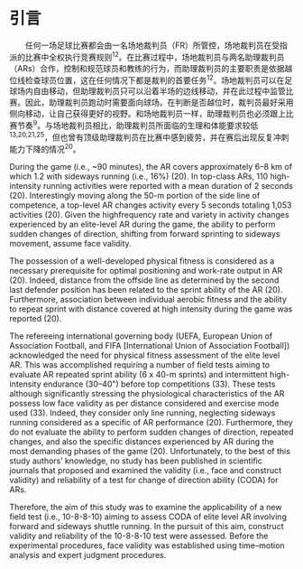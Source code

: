 # 引言

<p style="text-indent: 2em;">任何一场足球比赛都会由一名场地裁判员（FR）所管控，场地裁判员在受指派的比赛中全权执行竞赛规则<sup>12</sup>。在比赛过程中，场地裁判员与两名助理裁判员（ARs）合作，控制和规范球员和教练的行为，而助理裁判员的主要职责是依据越位线检查球员位置，这在任何情况下都是裁判的首要任务<sup>12</sup>。场地裁判员可以在足球场内自由移动，但助理裁判员只可以沿着半场的边线移动，并在此过程中监管比赛。因此，助理裁判员跑动时需要面向球场。在判断是否越位时，裁判员最好采用侧向移动，让自己获得更好的视野。和场地裁判员一样，助理裁判员也必须跟上比赛节奏<sup>9</sup>。与场地裁判员相比，助理裁判员所面临的生理和体能要求较低<sup>13,20,21,25</sup>，但也曾有顶级助理裁判员在比赛中感到疲劳，并在赛后出现反复冲刺能力下降的情况<sup>20</sup>。</p>

During the game (i.e., ~90 minutes), the AR covers approximately 6–8 km of which 1.2 with sideways running (i.e., 16%) (20). In top-class ARs, 110 high-intensity running activities were reported with a mean duration of 2 seconds (20). Interestingly moving along the 50-m portion of the side line of competence, a top-level AR changes activity every 5 seconds totaling 1,053 activities (20). Given the highfrequency rate and variety in activity changes experienced by an elite-level AR during the game, the ability to perform sudden changes of direction, shifting from forward sprinting to sideways movement, assume face validity.

The possession of a well-developed physical fitness is considered as a necessary prerequisite for optimal positioning and work-rate output in AR (20). Indeed, distance from the offside line as determined by the second last defender position has been related to the sprint ability of the AR (20). Furthermore, association between individual aerobic fitness and the ability to repeat sprint with distance covered at high intensity during the game was reported (20).

The refereeing international governing body (UEFA, European Union of Association Football, and FIFA [International Union of Association Football]) acknowledged the need for physical fitness assessment of the elite level AR. This was accomplished requiring a number of field tests aiming to evaluate AR repeated sprint ability (6 x 40-m sprints) and intermittent high-intensity endurance (30–40") before top competitions (33). These tests although significantly stressing the physiological characteristics of the AR possess low face validity as per distance considered and exercise mode used (33). Indeed, they consider only line running, neglecting sideways running considered as a specific of AR performance (20). Furthermore, they do not evaluate the ability to perform sudden changes of direction, repeated changes, and also the specific distances experienced by AR during the most demanding phases of the game (20). Unfortunately, to the best of this study authors’ knowledge, no study has been published in scientific journals that proposed and examined the validity (i.e., face and construct validity) and reliability of a test for change of direction ability (CODA) for ARs.

Therefore, the aim of this study was to examine the applicability of a new field test (i.e., 10-8-8-10) aiming to assess CODA of elite level AR involving forward and sideways shuttle running. In the pursuit of this aim, construct validity and reliability of the 10-8-8-10 test were assessed. Before the experimental procedures, face validity was established using time–motion analysis and expert judgment procedures.
